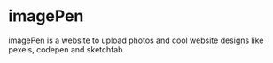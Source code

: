 # imagePen
imagePen is a website to upload photos and cool website designs like pexels, codepen and sketchfab


